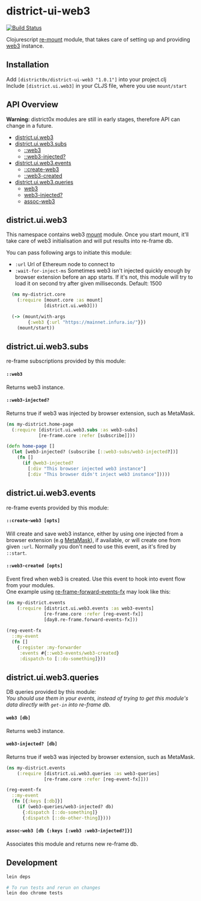 # district-ui-web3

[![Build Status](https://travis-ci.org/district0x/district-ui-web3.svg?branch=master)](https://travis-ci.org/district0x/district-ui-web3)

Clojurescript [re-mount](https://github.com/district0x/d0x-INFRA/blob/master/re-mount.md) module, that takes care of setting up and providing [web3](https://github.com/ethereum/web3.js/) instance.

## Installation
Add `[district0x/district-ui-web3 "1.0.1"]` into your project.clj  
Include `[district.ui.web3]` in your CLJS file, where you use `mount/start`

## API Overview

**Warning:** district0x modules are still in early stages, therefore API can change in a future.

- [district.ui.web3](#districtuiweb3)
- [district.ui.web3.subs](#districtuiweb3subs)
  - [::web3](#web3-sub)
  - [::web3-injected?](#web3-injected?-sub)
- [district.ui.web3.events](#districtuiweb3events)
  - [::create-web3](#create-web3)
  - [::web3-created](#web3-created)
- [district.ui.web3.queries](#districtuiweb3queries)
  - [web3](#web3)
  - [web3-injected?](#web3-injected?)
  - [assoc-web3](#assoc-web3)

## district.ui.web3
This namespace contains web3 [mount](https://github.com/tolitius/mount) module. Once you start mount, it'll take care of web3
initialisation and will put results into re-frame db.

You can pass following args to initiate this module: 
* `:url` Url of Ethereum node to connect to
* `:wait-for-inject-ms` Sometimes web3 isn't injected quickly enough by browser extension before an app starts. If it's not, this module will try
to load it on second try after given milliseconds. Default: 1500 

```clojure
  (ns my-district.core
    (:require [mount.core :as mount]
              [district.ui.web3]))

  (-> (mount/with-args
        {:web3 {:url "https://mainnet.infura.io/"}})
    (mount/start))
```

## district.ui.web3.subs
re-frame subscriptions provided by this module:

#### <a name="web3-sub">`::web3`
Returns web3 instance.

#### <a name="web3-injected?-sub">`::web3-injected?`
Returns true if web3 was injected by browser extension, such as MetaMask. 

```clojure
(ns my-district.home-page
  (:require [district.ui.web3.subs :as web3-subs]
            [re-frame.core :refer [subscribe]]))

(defn home-page []
  (let [web3-injected? (subscribe [::web3-subs/web3-injected?])]
    (fn []
      (if @web3-injected?
        [:div "This browser injected web3 instance"]
        [:div "This browser didn't inject web3 instance"]))))
```

## district.ui.web3.events
re-frame events provided by this module:

#### <a name="create-web3">`::create-web3 [opts]`
Will create and save web3 instance, either by using one injected from a browser extension (e.g [MetaMask](https://metamask.io/)),
if available, or will create one from given `:url`. Normally you don't need to use this event, as it's fired by `::start`.

#### <a name="web3-created">`::web3-created [opts]`
Event fired when web3 is created. Use this event to hook into event flow from your modules.  
One example using [re-frame-forward-events-fx](https://github.com/Day8/re-frame-forward-events-fx) may look like this: 

```clojure
(ns my-district.events
    (:require [district.ui.web3.events :as web3-events]
              [re-frame.core :refer [reg-event-fx]]
              [day8.re-frame.forward-events-fx]))
              
(reg-event-fx
  ::my-event
  (fn []
    {:register :my-forwarder
     :events #{::web3-events/web3-created}
     :dispatch-to [::do-something]}))
```

## district.ui.web3.queries
DB queries provided by this module:  
*You should use them in your events, instead of trying to get this module's 
data directly with `get-in` into re-frame db.*

#### <a name="web3">`web3 [db]`
Returns web3 instance.

#### <a name="web3-injected?">`web3-injected? [db]`
Returns true if web3 was injected by browser extension, such as MetaMask.

```clojure
(ns my-district.events
    (:require [district.ui.web3.queries :as web3-queries]
              [re-frame.core :refer [reg-event-fx]]))

(reg-event-fx
  ::my-event
  (fn [{:keys [:db]}]
    (if (web3-queries/web3-injected? db)
      {:dispatch [::do-something]}
      {:dispatch [::do-other-thing]})))
```

#### <a name="assoc-web3">`assoc-web3 [db {:keys [:web3 :web3-injected?]}]`
Associates this module and returns new re-frame db.

## Development
```bash
lein deps

# To run tests and rerun on changes
lein doo chrome tests
```